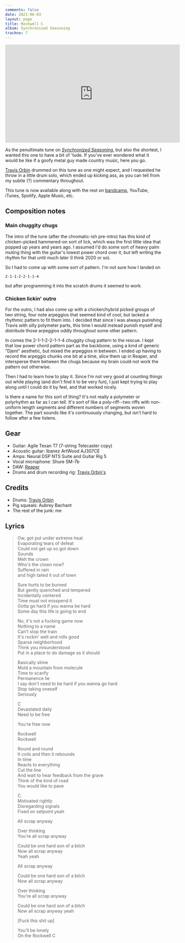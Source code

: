 ```yaml
---
comments: false
date: 2021-06-03
layout: page
title: Rockwell C
album: Synchronized Seasoning
trackno: 7
---
```


<iframe width="560" height="315" src="https://www.youtube.com/embed/TODO"
frameborder="0" allow="accelerometer; autoplay; encrypted-media; gyroscope;
picture-in-picture" allowfullscreen></iframe>

As the penultimate tune on [_Synchronized Seasoning_](/music/synchronized-seasoning),
but also the shortest, I wanted this one to have a bit of 'tude.
If you've ever wondered what it would be like if a goofy metal guy made
country music, here you go.

[Travis Orbin](http://travisorbin.com) drummed on this tune as one might expect,
and I requested he throw in a little drum solo, which ended up kicking ass,
as you can tell from my subtle (?) commentary throughout.
<!--
Obviously you must watch his
[session video](https://www.youtube.com/watch?v=TODO).
-->

This tune is now available along with the rest on
[bandcamp](https://petepeterson.bandcamp.com/TODO),
YouTube, iTunes, Spotify, Apple Music, etc.


## Composition notes

### Main chuggity chugs

The intro of the tune (after the chromatic-ish pre-intro)
has this kind of chicken-picked hammered-on sort of lick,
which was the first little idea that popped up years and years ago.
I assumed I'd do some sort of heavy palm muting thing with the guitar's
lowest power chord over it,
but left writing the rhythm for that until much later (I think 2020 or so).

So I had to come up with some sort of pattern. I'm not sure how I landed on

    2-1-1-2-2-1-1-4

but after programming it into the scratch drums it seemed to work.


### Chicken lickin' outro

For the outro, I had also come up with a chicken/hybrid picked groups of
two string, four note arpeggios that seemed kind of cool, but lacked a rhythmic
pattern to fit them into. I decided that since I was always punishing Travis with
silly polymeter parts, this time I would instead punish myself and distribute
those arpeggios oddly throughout some other pattern.

In comes the 2-1-1-2-2-1-1-4 chuggity chug pattern to the rescue.
I kept that low power chord pattern part as the backbone,
using a kind of generic "Djent" aesthetic,
but mixed the arpeggios in between.
I ended up having to record the arpeggio chunks one bit at a time, slice them up
in Reaper, and intersperse them between the chugs because my brain could not
work the pattern out otherwise.

Then I had to learn how to play it.
Since I'm not very good at counting things out while playing
(and don't find it to be very fun),
I just kept trying to play along until I could do it by feel, and that worked
nicely.

Is there a name for this sort of thing?
It's not really a polymeter or polyrhythm as far as I can tell.
It's sort of like a poly-riff--two riffs with non-uniform length segments
and different numbers of segments woven together.
The part sounds like it's continuously changing, but isn't hard to follow
after a few listens.


## Gear

* Guitar: Agile Texan T7 (7-string Telecaster copy)
* Acoustic guitar: Ibanez ArtWood AJ307CE
* Amps: Neural DSP NTS Suite and Guitar Rig 5
* Vocal microphone: Shure SM-7b
* DAW: [Reaper](https://www.reaper.fm/)
* Drums and drum recording rig: [Travis Orbin's](http://travisorbin.com/equipment.htm)


## Credits

* Drums: [Travis Orbin](http://travisorbin.com/equipment.htm)
* Pig squeals: Aubrey Bachant
* The rest of the junk: me


## Lyrics

>Ow, got put under extreme heat<br>
>Evaporating tears of defeat<br>
>Could not get up so got down<br>
>Sounds<br>
>Melt the crown<br>
>Who's the clown now?<br>
>Suffered in rain<br>
>and high tailed it out of town<br>
>
>Sure hurts to be burned<br>
>But gently quenched and tempered<br>
>Incidentally centered<br>
>Time must not misspend it<br>
>Gotta go hard if you wanna be hard<br>
>Some day this life is going to end<br>
>
>No, it's not a fucking game now<br>
>Nothing to a name<br>
>Can't stop the train<br>
>It's rockin' well and rolls good<br>
>Sparse neighborhood<br>
>Think you misunderstood<br>
>Put in a place to do damage as it should<br>
>
>Basically slime<br>
>Mold a mountain from molecule<br>
>Time to scarify<br>
>Permanence lie<br>
>I say don't need to be hard if you wanna go hard<br>
>Stop taking oneself<br>
>Seriously<br>
>
>C<br>
>Devastated daily<br>
>Need to be free<br>
>
>You're free now<br>
>
>Rockwell<br>
>Rockwell<br>
>
>Round and round<br>
>It coils and then it rebounds<br>
>In time<br>
>Reacts to everything<br>
>Cut the line<br>
>And wait to hear feedback from the grave<br>
>Think of the kind of road<br>
>You would like to pave<br>
>
>C<br>
>Motivated rightly<br>
>Disregarding signals<br>
>Fixed on setpoint yeah<br>
>
>All scrap anyway<br>
>
>Over thinking<br>
>You're all scrap anyway<br>
>
>Could be one hard son of a bitch<br>
>Now all scrap anyway<br>
>Yeah yeah<br>
>
>All scrap anyway<br>
>
>Could be one hard son of a bitch<br>
>Now all scrap anyway<br>
>
>Over thinking<br>
>You're all scrap anyway<br>
>
>Could be one hard son of a bitch<br>
>Now all scrap anyway yeah<br>
>
>[Fuck this shit up]<br>
>
>You'll be lonely<br>
>On the Rockwell C<br>
